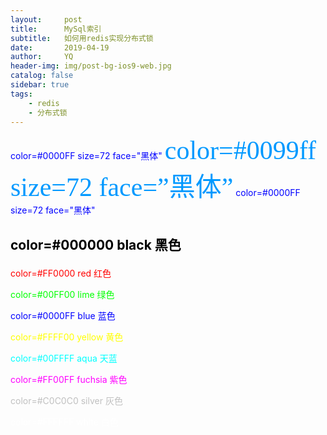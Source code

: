 ```yaml
---
layout:     post
title:      MySql索引
subtitle:   如何用redis实现分布式锁
date:       2019-04-19
author:     YQ
header-img: img/post-bg-ios9-web.jpg
catalog: false
sidebar: true
tags:
    - redis
    - 分布式锁
---
```



<a style="color: Blue">color=#0000FF size=72 face="黑体"</a>
<span style="color: #0099ff; font-family: 黑体; font-size: 300%;">color=#0099ff size=72 face=”黑体”</span>
<a style="color: #0000FF">color=#0000FF size=72 face="黑体"</a>

## <p style="color: Black">color=#000000 black 黑色</p>
<p style="color: red">color=#FF0000 red 红色</p>
<p style="color: lime">color=#00FF00 lime 绿色</p>
<p style="color: blue">color=#0000FF blue 蓝色</p>
<p style="color: yellow">color=#FFFF00 yellow 黄色</p>
<p style="color: aqua">color=#00FFFF aqua 天蓝</p>
<p style="color: fuchsia">color=#FF00FF fuchsia 紫色</p>
<p style="color: silver">color=#C0C0C0 silver 灰色</p>
<p style="color: white; bgcolor:black " >color=#FFFFFF white 白色</p>

